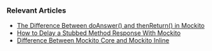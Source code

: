 ### Relevant Articles
- [The Difference Between doAnswer() and thenReturn() in Mockito](https://www.baeldung.com/mockito-doanswer-thenreturn)
- [How to Delay a Stubbed Method Response With Mockito](https://www.baeldung.com/mockito-delay-stubbed-method-response)
- [Difference Between Mockito Core and Mockito Inline](https://www.baeldung.com/mockito-core-vs-mockito-inline)
